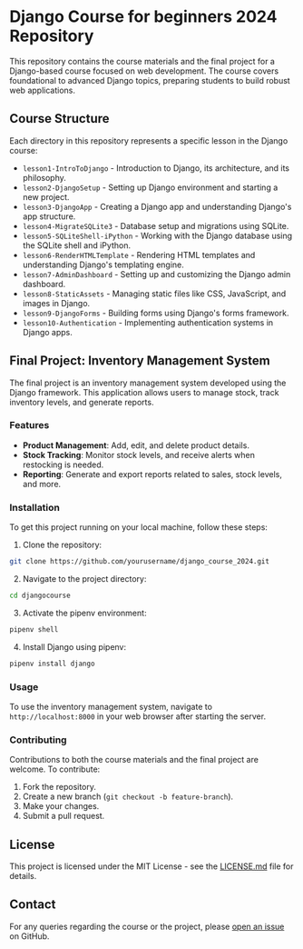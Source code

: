 # Django Course for beginners 2024 Repository

This repository contains the course materials and the final project for a Django-based course focused on web development. The course covers foundational to advanced Django topics, preparing students to build robust web applications.

## Course Structure

Each directory in this repository represents a specific lesson in the Django course:

- `lesson1-IntroToDjango` - Introduction to Django, its architecture, and its philosophy.
- `lesson2-DjangoSetup` - Setting up Django environment and starting a new project.
- `lesson3-DjangoApp` - Creating a Django app and understanding Django's app structure.
- `lesson4-MigrateSQLite3` - Database setup and migrations using SQLite.
- `lesson5-SQLiteShell-iPython` - Working with the Django database using the SQLite shell and iPython.
- `lesson6-RenderHTMLTemplate` - Rendering HTML templates and understanding Django's templating engine.
- `lesson7-AdminDashboard` - Setting up and customizing the Django admin dashboard.
- `lesson8-StaticAssets` - Managing static files like CSS, JavaScript, and images in Django.
- `lesson9-DjangoForms` - Building forms using Django's forms framework.
- `lesson10-Authentication` - Implementing authentication systems in Django apps.

## Final Project: Inventory Management System

The final project is an inventory management system developed using the Django framework. This application allows users to manage stock, track inventory levels, and generate reports.

### Features

- **Product Management**: Add, edit, and delete product details.
- **Stock Tracking**: Monitor stock levels, and receive alerts when restocking is needed.
- **Reporting**: Generate and export reports related to sales, stock levels, and more.

### Installation

To get this project running on your local machine, follow these steps:

1. Clone the repository:
```bash
git clone https://github.com/yourusername/django_course_2024.git
```
2. Navigate to the project directory:
```bash
cd djangocourse
```
3.  Activate the pipenv environment:
   ```bash
pipenv shell
```
4.  Install Django using pipenv:
```bash
pipenv install django
```

### Usage

To use the inventory management system, navigate to `http://localhost:8000` in your web browser after starting the server.

### Contributing

Contributions to both the course materials and the final project are welcome. To contribute:

1. Fork the repository.
2. Create a new branch (`git checkout -b feature-branch`).
3. Make your changes.
4. Submit a pull request.

## License

This project is licensed under the MIT License - see the [LICENSE.md](LICENSE) file for details.

## Contact

For any queries regarding the course or the project, please [open an issue](https://github.com/yourusername/djangocourse/issues) on GitHub.


